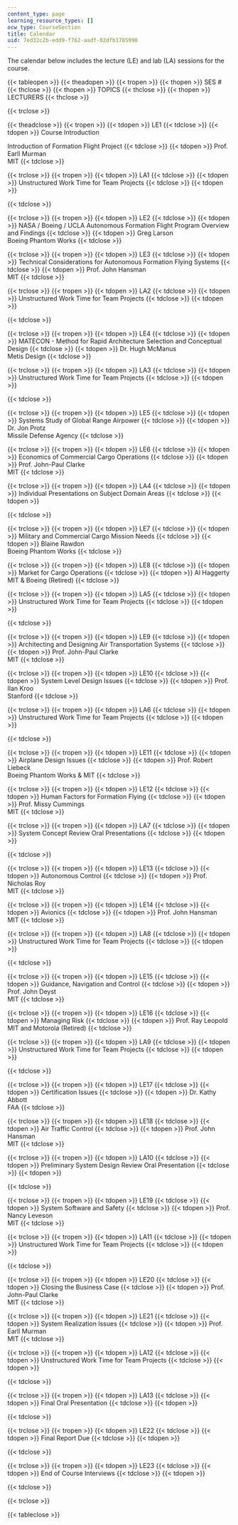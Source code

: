 ```yaml
---
content_type: page
learning_resource_types: []
ocw_type: CourseSection
title: Calendar
uid: 7ed32c2b-edd9-f762-aadf-02dfb1785990
---
```


The calendar below includes the lecture (LE) and lab (LA) sessions for the course.

{{< tableopen >}}
{{< theadopen >}}
{{< tropen >}}
{{< thopen >}}
SES #
{{< thclose >}}
{{< thopen >}}
TOPICS
{{< thclose >}}
{{< thopen >}}
LECTURERS
{{< thclose >}}

{{< trclose >}}

{{< theadclose >}}
{{< tropen >}}
{{< tdopen >}}
LE1
{{< tdclose >}}
{{< tdopen >}}
Course Introduction  
  
Introduction of Formation Flight Project
{{< tdclose >}}
{{< tdopen >}}
Prof. Earll Murman  
MIT
{{< tdclose >}}

{{< trclose >}}
{{< tropen >}}
{{< tdopen >}}
LA1
{{< tdclose >}}
{{< tdopen >}}
Unstructured Work Time for Team Projects
{{< tdclose >}}
{{< tdopen >}}

{{< tdclose >}}

{{< trclose >}}
{{< tropen >}}
{{< tdopen >}}
LE2
{{< tdclose >}}
{{< tdopen >}}
NASA / Boeing / UCLA Autonomous Formation Flight Program Overview and Findings
{{< tdclose >}}
{{< tdopen >}}
Greg Larson  
Boeing Phantom Works
{{< tdclose >}}

{{< trclose >}}
{{< tropen >}}
{{< tdopen >}}
LE3
{{< tdclose >}}
{{< tdopen >}}
Technical Considerations for Autonomous Formation Flying Systems
{{< tdclose >}}
{{< tdopen >}}
Prof. John Hansman  
MIT
{{< tdclose >}}

{{< trclose >}}
{{< tropen >}}
{{< tdopen >}}
LA2
{{< tdclose >}}
{{< tdopen >}}
Unstructured Work Time for Team Projects
{{< tdclose >}}
{{< tdopen >}}

{{< tdclose >}}

{{< trclose >}}
{{< tropen >}}
{{< tdopen >}}
LE4
{{< tdclose >}}
{{< tdopen >}}
MATECON - Method for Rapid Architecture Selection and Conceptual Design
{{< tdclose >}}
{{< tdopen >}}
Dr. Hugh McManus  
Metis Design
{{< tdclose >}}

{{< trclose >}}
{{< tropen >}}
{{< tdopen >}}
LA3
{{< tdclose >}}
{{< tdopen >}}
Unstructured Work Time for Team Projects
{{< tdclose >}}
{{< tdopen >}}

{{< tdclose >}}

{{< trclose >}}
{{< tropen >}}
{{< tdopen >}}
LE5
{{< tdclose >}}
{{< tdopen >}}
Systems Study of Global Range Airpower
{{< tdclose >}}
{{< tdopen >}}
Dr. Jon Protz  
Missile Defense Agency
{{< tdclose >}}

{{< trclose >}}
{{< tropen >}}
{{< tdopen >}}
LE6
{{< tdclose >}}
{{< tdopen >}}
Economics of Commercial Cargo Operations
{{< tdclose >}}
{{< tdopen >}}
Prof. John-Paul Clarke  
MIT
{{< tdclose >}}

{{< trclose >}}
{{< tropen >}}
{{< tdopen >}}
LA4
{{< tdclose >}}
{{< tdopen >}}
Individual Presentations on Subject Domain Areas
{{< tdclose >}}
{{< tdopen >}}

{{< tdclose >}}

{{< trclose >}}
{{< tropen >}}
{{< tdopen >}}
LE7
{{< tdclose >}}
{{< tdopen >}}
Military and Commercial Cargo Mission Needs
{{< tdclose >}}
{{< tdopen >}}
Blaine Rawdon  
Boeing Phantom Works
{{< tdclose >}}

{{< trclose >}}
{{< tropen >}}
{{< tdopen >}}
LE8
{{< tdclose >}}
{{< tdopen >}}
Market for Cargo Operations
{{< tdclose >}}
{{< tdopen >}}
Al Haggerty  
MIT & Boeing (Retired)
{{< tdclose >}}

{{< trclose >}}
{{< tropen >}}
{{< tdopen >}}
LA5
{{< tdclose >}}
{{< tdopen >}}
Unstructured Work Time for Team Projects
{{< tdclose >}}
{{< tdopen >}}

{{< tdclose >}}

{{< trclose >}}
{{< tropen >}}
{{< tdopen >}}
LE9
{{< tdclose >}}
{{< tdopen >}}
Architecting and Designing Air Transportation Systems
{{< tdclose >}}
{{< tdopen >}}
Prof. John-Paul Clarke  
MIT
{{< tdclose >}}

{{< trclose >}}
{{< tropen >}}
{{< tdopen >}}
LE10
{{< tdclose >}}
{{< tdopen >}}
System Level Design Issues
{{< tdclose >}}
{{< tdopen >}}
Prof. Ilan Kroo  
Stanford
{{< tdclose >}}

{{< trclose >}}
{{< tropen >}}
{{< tdopen >}}
LA6
{{< tdclose >}}
{{< tdopen >}}
Unstructured Work Time for Team Projects
{{< tdclose >}}
{{< tdopen >}}

{{< tdclose >}}

{{< trclose >}}
{{< tropen >}}
{{< tdopen >}}
LE11
{{< tdclose >}}
{{< tdopen >}}
Airplane Design Issues
{{< tdclose >}}
{{< tdopen >}}
Prof. Robert Liebeck  
Boeing Phantom Works & MIT
{{< tdclose >}}

{{< trclose >}}
{{< tropen >}}
{{< tdopen >}}
LE12
{{< tdclose >}}
{{< tdopen >}}
Human Factors for Formation Flying
{{< tdclose >}}
{{< tdopen >}}
Prof. Missy Cummings  
MIT
{{< tdclose >}}

{{< trclose >}}
{{< tropen >}}
{{< tdopen >}}
LA7
{{< tdclose >}}
{{< tdopen >}}
System Concept Review Oral Presentations
{{< tdclose >}}
{{< tdopen >}}

{{< tdclose >}}

{{< trclose >}}
{{< tropen >}}
{{< tdopen >}}
LE13
{{< tdclose >}}
{{< tdopen >}}
Autonomous Control
{{< tdclose >}}
{{< tdopen >}}
Prof. Nicholas Roy  
MIT
{{< tdclose >}}

{{< trclose >}}
{{< tropen >}}
{{< tdopen >}}
LE14
{{< tdclose >}}
{{< tdopen >}}
Avionics
{{< tdclose >}}
{{< tdopen >}}
Prof. John Hansman  
MIT
{{< tdclose >}}

{{< trclose >}}
{{< tropen >}}
{{< tdopen >}}
LA8
{{< tdclose >}}
{{< tdopen >}}
Unstructured Work Time for Team Projects
{{< tdclose >}}
{{< tdopen >}}

{{< tdclose >}}

{{< trclose >}}
{{< tropen >}}
{{< tdopen >}}
LE15
{{< tdclose >}}
{{< tdopen >}}
Guidance, Navigation and Control
{{< tdclose >}}
{{< tdopen >}}
Prof. John Deyst  
MIT
{{< tdclose >}}

{{< trclose >}}
{{< tropen >}}
{{< tdopen >}}
LE16
{{< tdclose >}}
{{< tdopen >}}
Managing Risk
{{< tdclose >}}
{{< tdopen >}}
Prof. Ray Leopold  
MIT and Motorola (Retired)
{{< tdclose >}}

{{< trclose >}}
{{< tropen >}}
{{< tdopen >}}
LA9
{{< tdclose >}}
{{< tdopen >}}
Unstructured Work Time for Team Projects
{{< tdclose >}}
{{< tdopen >}}

{{< tdclose >}}

{{< trclose >}}
{{< tropen >}}
{{< tdopen >}}
LE17
{{< tdclose >}}
{{< tdopen >}}
Certification Issues
{{< tdclose >}}
{{< tdopen >}}
Dr. Kathy Abbott  
FAA
{{< tdclose >}}

{{< trclose >}}
{{< tropen >}}
{{< tdopen >}}
LE18
{{< tdclose >}}
{{< tdopen >}}
Air Traffic Control
{{< tdclose >}}
{{< tdopen >}}
Prof. John Hansman  
MIT
{{< tdclose >}}

{{< trclose >}}
{{< tropen >}}
{{< tdopen >}}
LA10
{{< tdclose >}}
{{< tdopen >}}
Preliminary System Design Review Oral Presentation
{{< tdclose >}}
{{< tdopen >}}

{{< tdclose >}}

{{< trclose >}}
{{< tropen >}}
{{< tdopen >}}
LE19
{{< tdclose >}}
{{< tdopen >}}
System Software and Safety
{{< tdclose >}}
{{< tdopen >}}
Prof. Nancy Leveson  
MIT
{{< tdclose >}}

{{< trclose >}}
{{< tropen >}}
{{< tdopen >}}
LA11
{{< tdclose >}}
{{< tdopen >}}
Unstructured Work Time for Team Projects
{{< tdclose >}}
{{< tdopen >}}

{{< tdclose >}}

{{< trclose >}}
{{< tropen >}}
{{< tdopen >}}
LE20
{{< tdclose >}}
{{< tdopen >}}
Closing the Business Case
{{< tdclose >}}
{{< tdopen >}}
Prof. John-Paul Clarke  
MIT
{{< tdclose >}}

{{< trclose >}}
{{< tropen >}}
{{< tdopen >}}
LE21
{{< tdclose >}}
{{< tdopen >}}
System Realization Issues
{{< tdclose >}}
{{< tdopen >}}
Prof. Earll Murman  
MIT
{{< tdclose >}}

{{< trclose >}}
{{< tropen >}}
{{< tdopen >}}
LA12
{{< tdclose >}}
{{< tdopen >}}
Unstructured Work Time for Team Projects
{{< tdclose >}}
{{< tdopen >}}

{{< tdclose >}}

{{< trclose >}}
{{< tropen >}}
{{< tdopen >}}
LA13
{{< tdclose >}}
{{< tdopen >}}
Final Oral Presentation
{{< tdclose >}}
{{< tdopen >}}

{{< tdclose >}}

{{< trclose >}}
{{< tropen >}}
{{< tdopen >}}
LE22
{{< tdclose >}}
{{< tdopen >}}
Final Report Due
{{< tdclose >}}
{{< tdopen >}}

{{< tdclose >}}

{{< trclose >}}
{{< tropen >}}
{{< tdopen >}}
LE23
{{< tdclose >}}
{{< tdopen >}}
End of Course Interviews
{{< tdclose >}}
{{< tdopen >}}

{{< tdclose >}}

{{< trclose >}}

{{< tableclose >}}